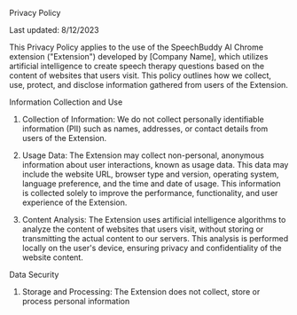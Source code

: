 Privacy Policy

Last updated: 8/12/2023

This Privacy Policy applies to the use of the SpeechBuddy AI Chrome extension ("Extension") developed by [Company Name], which utilizes artificial intelligence to create speech therapy questions based on the content of websites that users visit. This policy outlines how we collect, use, protect, and disclose information gathered from users of the Extension.

Information Collection and Use

1. Collection of Information:
   We do not collect personally identifiable information (PII) such as names, addresses, or contact details from users of the Extension.

2. Usage Data:
   The Extension may collect non-personal, anonymous information about user interactions, known as usage data. This data may include the website URL, browser type and version, operating system, language preference, and the time and date of usage. This information is collected solely to improve the performance, functionality, and user experience of the Extension.

3. Content Analysis:
   The Extension uses artificial intelligence algorithms to analyze the content of websites that users visit, without storing or transmitting the actual content to our servers. This analysis is performed locally on the user's device, ensuring privacy and confidentiality of the website content.

Data Security

1. Storage and Processing:
   The Extension does not collect, store or process personal information
